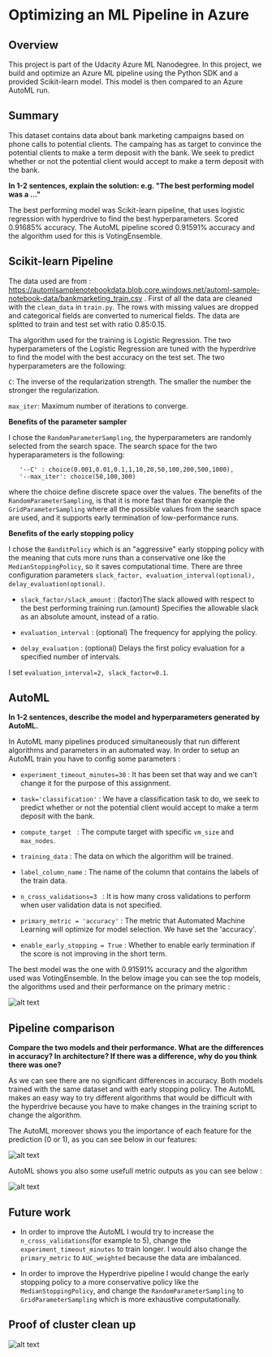 # Optimizing an ML Pipeline in Azure

## Overview
This project is part of the Udacity Azure ML Nanodegree.
In this project, we build and optimize an Azure ML pipeline using the Python SDK and a provided Scikit-learn model.
This model is then compared to an Azure AutoML run.

## Summary

This dataset contains data about bank marketing campaigns based on phone calls to potential clients. The campaing has as target to
convince the potential clients to make a term deposit with the bank. We seek to predict whether or not the potential client would 
accept to make a term deposit with the bank.


**In 1-2 sentences, explain the solution: e.g. "The best performing model was a ..."**

The best performing model was Scikit-learn pipeline, that uses logistic regression with hyperdrive to find the best hyperparameters. Scored 0.91685% accuracy.
The AutoML pipeline scored 0.91591% accuracy and the algorithm used for this is VotingEnsemble.


## Scikit-learn Pipeline

The data used are from : https://automlsamplenotebookdata.blob.core.windows.net/automl-sample-notebook-data/bankmarketing_train.csv .
First of all the data are cleaned with the ```clean_data``` in ```train.py```. The rows with missing values are dropped and categorical fields are converted to numerical fields. The data are splitted to train and test set with ratio 0.85:0.15. 

Tha algorithm used for the training is Logistic Regression. The two hyperparameters of the Logistic Regression are tuned with the hyperdrive to find the model with the best accuracy on the test set.  The two hyperparameters are the following:

```C```: The inverse of the reqularization strength. The smaller the number the stronger the regularization.

```max_iter```: Maximum number of iterations to converge. 


**Benefits of the parameter sampler**

I chose the ```RandomParameterSampling```, the hyperparameters are randomly selected from the search space. The search space for the two hyperaparameters is the following:

```
   '--C' : choice(0.001,0.01,0.1,1,10,20,50,100,200,500,1000),
   '--max_iter': choice(50,100,300)
```
where the choice define discrete space over the values. The benefits of the ```RandomParameterSampling```, is that it is more fast than for example the ```GridParameterSampling``` where all the possible values from the search space are used, and it supports early termination of low-performance runs.

**Benefits of the early stopping policy**

I chose the ```BanditPolicy``` which is an "aggressive" early stopping policy with the meaning that cuts more runs than a conservative one like the ```MedianStoppingPolicy```, so it saves computational time. There are three configuration parameters ```slack_factor, evaluation_interval(optional), delay_evaluation(optional)```. 
* ```slack_factor/slack_amount``` : (factor)The slack allowed with respect to the best performing training run.(amount) Specifies the allowable slack as an absolute amount, instead of a ratio.

* ```evaluation_interval``` : (optional) The frequency for applying the policy.

* ```delay_evaluation``` : (optional) Delays the first policy evaluation for a specified number of intervals.

I set ```evaluation_interval=2, slack_factor=0.1```.

## AutoML
**In 1-2 sentences, describe the model and hyperparameters generated by AutoML.**

In AutoML many pipelines produced simultaneously that run different algorithms and parameters in an automated way. 
In order to setup an AutoML train you have to config some parameters : 

* ```experiment_timeout_minutes=30``` : It has been set that way and we can't change it for the purpose of this assignment.

* ```task='classification'``` : We have a classification task to do, we seek to predict whether or not the potential client would accept to make a term deposit with the bank.

* ```compute_target ``` : The compute target with specific ```vm_size``` and ```max_nodes```.

* ```training_data``` : The data on which the algorithm will be trained.

* ```label_column_name``` : The name of the column that contains the labels of the train data.

* ```n_cross_validations=3 ``` : It is how many cross validations to perform when user validation data is not specified. 

* ```primary_metric = 'accuracy'``` : The metric that Automated Machine Learning will optimize for model selection. We have set the 'accuracy'.

* ```enable_early_stopping = True``` : Whether to enable early termination if the score is not improving in the short term. 

The best model was the one with 0.91591% accuracy and the algorithm used was VotingEnsemble. In the below image you can see the top models, the algorithms used and their performance on the primary metric : 

![alt text](https://github.com/michav1510/Optimizing-Pipeline-in-Azure/blob/test/images/AutoML1_4.png?raw=true)

## Pipeline comparison
**Compare the two models and their performance. What are the differences in accuracy? In architecture? If there was a difference, why do you think there was one?**

As we can see there are no significant differences in accuracy. Both models trained with the same dataset and with early stopping policy. The AutoML makes an easy way to try different algorithms that would be difficult with the hyperdrive because you have to make changes in the training script to change the algorithm. 

The AutoML moreover shows you the importance of each feature for the prediction (0 or 1), as you can see below  in our features: 

![alt text](https://github.com/michav1510/Optimizing-Pipeline-in-Azure/blob/test/images/AutoML1_2.png?raw=true)

AutoML shows you also some usefull metric outputs as you can see below : 

![alt text](https://github.com/michav1510/Optimizing-Pipeline-in-Azure/blob/test/images/AutoML1_3.png?raw=true)


## Future work

* In order to improve the AutoML I would try to increase the ```n_cross_validations```(for example to 5), change the ```experiment_timeout_minutes``` to train longer. 
I would also change the ```primary_metric``` to  ```AUC_weighted``` because the data are imbalanced.

* In order to improve the Hyperdrive pipeline I would change the early stopping policy to a more conservative policy like the ```MedianStoppingPolicy```, and change the ```RandomParameterSampling``` to ```GridParameterSampling``` which is more exhaustive computationally.

## Proof of cluster clean up

![alt text](https://github.com/michav1510/Optimizing-Pipeline-in-Azure/blob/test/images/ComputeCluster2.png?raw=true)
